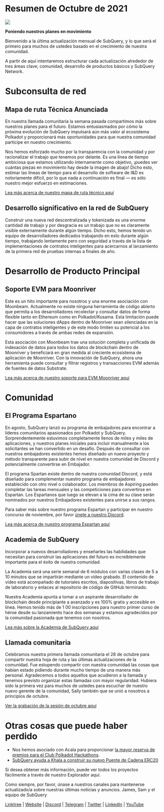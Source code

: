 # Resumen de Octubre de 2021

![](https://miro.medium.com/max/1400/1*Yf3LOc6onAZ-XRQLPyxAmQ.png)

**Poniendo nuestros planes en movimiento**

Bienvenido a la última actualización mensual de SubQuery, y lo que será el primero para muchos de ustedes basado en el crecimiento de nuestra comunidad.

A partir de aquí intentaremos estructurar cada actualización alrededor de tres áreas clave; comunidad, desarrollo de productos básicos y SubQuery Network.

# Subconsulta de red

## Mapa de ruta Técnica Anunciada

En nuestra llamada comunitaria la semana pasada compartimos más sobre nuestros planes para el futuro. Estamos entusiasmados por cómo la próxima evolución de SubQuery impulsará aún más valor al ecosistema Polkadot y proporcionará más oportunidades para que nuestra comunidad participe en nuestro crecimiento.

Nos hemos esforzado mucho por la transparencia con la comunidad y por racionalizar el trabajo que tenemos por delante. Es una línea de tiempo ambiciosa que estamos utilizando internamente como objetivo, ¡puedes ver cuántas piezas en movimiento hay desde la imagen de abajo! Dicho esto, estimar las líneas de tiempo para el desarrollo de software de I&D es notoriamente difícil, por lo que nada a continuación es final — es sólo nuestro mejor esfuerzo en estimaciones.

[Lea más acerca de nuestro mapa de ruta técnico aquí](https://subquery.medium.com/subquery-releases-technical-roadmap-2a3a383c49b)

## Desarrollo significativo en la red de SubQuery

Construir una nueva red descentralizada y tokenizada es una enorme cantidad de trabajo y por desgracia es un trabajo que no es claramente visible externamente durante algún tiempo. Dicho esto, hemos tenido un equipo de desarrolladores dedicados trabajando en esto durante algún tiempo, trabajando lentamente pero con seguridad a través de la lista de implementaciones de contratos inteligentes para acercarnos al lanzamiento de la primera red de pruebas internas a finales de año.

# Desarrollo de Producto Principal

## Soporte EVM para Moonriver

Este es un hito importante para nosotros y una enorme asociación con Moonbeam. Actualmente no existe ninguna herramienta de código abierto que permita a los desarrolladores recolectar y consultar datos de forma flexible tanto en Ethereum como en Polkadot/Kusama. Esta limitación puede hacer que las soluciones dApps dentro de Moonriver sean silenciadas en la capa de contratos inteligentes y de este modo limiten su potencial a los consumidores a través de ambas redes de expansión.

Esta asociación con Moonbeam trae una solución completa y unificada de indexación de datos para todos los datos de blockchain dentro de Moonriver y beneficiará en gran medida al creciente ecosistema de aplicación de Moonriver. Con la innovación de SubQuery, ahora una herramienta puede consultar y filtrar registros y transacciones EVM además de fuentes de datos Substrate.

[Lea más acerca de nuestro soporte para EVM Moonriver aquí](https://subquery.medium.com/subquery-adds-ethereum-virtual-machine-evm-functionality-in-integration-with-moonbeam-and-ddbcdf0fd8ff)

# Comunidad

## El Programa Espartano

En agosto, SubQuery lanzó su programa de embajadores para encontrar a líderes comunitarios apasionados por Polkadot y SubQuery. Sorprendentemente estuvimos completamente llenos de miles y miles de aplicaciones, y nuestros planes iniciales para incluir manualmente a los solicitantes se han convertido en un desafío. Después de consultar con nuestros embajadores existentes hemos diseñado un nuevo proyecto y método transparente para subir de nivel en nuestra comunidad de Discord y potencialmente convertirse en Embajador.

El programa Spartan existe dentro de nuestra comunidad Discord, y está diseñado para complementar nuestro programa de embajadores establecido con otro nivel o colaborador. Los miembros de Aspiring pueden completar las tareas mensuales y las competiciones para convertirse en Espartan. Los Espartanos que luego se elevan a la cima de su clase serán nominados por nuestros Embajadores existentes para unirse a sus rangos.

Para saber más sobre nuestro programa Espartan y participar en nuestro concurso de noviembre, por favor  [únete a nuestro Discord](https://discord.com/invite/subquery).

[Lea más acerca de nuestro programa Espartan aquí](https://subquery.medium.com/subquerys-new-spartan-programme-cf6c13653c6f)

## Academia de SubQuery

Incorporar a nuevos desarrolladores y enseñarles las habilidades que necesitan para construir las aplicaciones del futuro es increíblemente importante para el éxito de nuestra comunidad.

La Academia será una serie semanal de 6 módulos con varias clases de 5 a 10 minutos que se impartirán mediante un vídeo grabado. El contenido de vídeo está acompañado de tutoriales escritos, diapositivas, libros de trabajo de laboratorio y enlaces al repositorio de código de GitHub terminado.

Nuestra Academia apunta a tomar a un aspirante desarrollador de blockchain desde principiante a avanzado y es 100% gratis y accesible en línea. Hemos tenido más de 1 00 inscripciones para nuestro primer curso de héroe desde su lanzamiento hace dos semanas y estamos agradecidos por la comunidad pasionada que tenemos con nosotros.

[Lea más sobre la Academia de SubQuery aquí](https://subquery.medium.com/subquery-launches-the-subquery-academy-9505dc66a01)

## Llamada comunitaria

Celebramos nuestra primera llamada comunitaria el 28 de octubre para compartir nuestra hoja de ruta y las últimas actualizaciones de la comunidad. Fue estupendo compartir con nuestra comunidad las cosas que habían estado pidiendo durante mucho tiempo de una manera más personal. Agradecemos a todos aquellos que acudieron a la llamada y tenemos previsto organizar estas llamadas con mayor regularidad. Hubiera sido la primera vez para muchos de ustedes para escuchar de nuestro nuevo gerente de la comunidad, Sally también que se unió a nosotros a principios de octubre.

[Ver la grabación de la sesión de octubre aquí](https://www.crowdcast.io/e/subquery-sessions-october)

# Otras cosas que puede haber perdido

-   Nos hemos asociado con Acala para proporcionar  [la mayor reserva de premios para el Club Polkadot Hackathons](https://medium.com/encode-club/polkadot-hack-challenges-7cfeba1a4c0e).
-   [SubQuery ayuda a Khala a construir su nuevo Puente de Cadena ERC20](https://subquery.medium.com/subquery-helps-khala-build-their-new-erc20-chain-bridge-c3aa0e1e6a89)

Si desea obtener más información, puede ver todos los proyectos fácilmente a través de nuestro Explorador aquí.

Como siempre, por favor, únase a nuestros canales para mantenerse actualizado/a sobre nuestras últimas noticias y anuncios. James, Sam y el equipo de SubQuery

[Linktree](https://linktr.ee/subquerynetwork)  |  [Website](https://subquery.network/)  |  [Discord](https://discord.com/invite/78zg8aBSMG)  |  [Telegram](https://t.me/subquerynetwork)  |  [Twitter](https://twitter.com/subquerynetwork)  |  [LinkedIn](https://www.linkedin.com/company/subquery)  |  [YouTube](https://www.youtube.com/channel/UCi1a6NUUjegcLHDFLr7CqLw)
